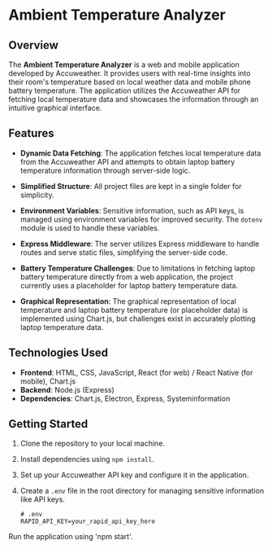 # Ambient Temperature Analyzer

## Overview

The **Ambient Temperature Analyzer** is a web and mobile application developed by Accuweather. It provides users with real-time insights into their room's temperature based on local weather data and mobile phone battery temperature. The application utilizes the Accuweather API for fetching local temperature data and showcases the information through an intuitive graphical interface.

## Features

- **Dynamic Data Fetching**: The application fetches local temperature data from the Accuweather API and attempts to obtain laptop battery temperature information through server-side logic.

- **Simplified Structure**: All project files are kept in a single folder for simplicity.

- **Environment Variables**: Sensitive information, such as API keys, is managed using environment variables for improved security. The `dotenv` module is used to handle these variables.

- **Express Middleware**: The server utilizes Express middleware to handle routes and serve static files, simplifying the server-side code.

- **Battery Temperature Challenges**: Due to limitations in fetching laptop battery temperature directly from a web application, the project currently uses a placeholder for laptop battery temperature data.

- **Graphical Representation**: The graphical representation of local temperature and laptop battery temperature (or placeholder data) is implemented using Chart.js, but challenges exist in accurately plotting laptop temperature data.

## Technologies Used

- **Frontend**: HTML, CSS, JavaScript, React (for web) / React Native (for mobile), Chart.js
- **Backend**: Node.js (Express)
- **Dependencies**: Chart.js, Electron, Express, Systeminformation

## Getting Started

1. Clone the repository to your local machine.
2. Install dependencies using `npm install`.
3. Set up your Accuweather API key and configure it in the application.
4. Create a `.env` file in the root directory for managing sensitive information like API keys.

   ```plaintext
   # .env
   RAPID_API_KEY=your_rapid_api_key_here
Run the application using 'npm start'.
